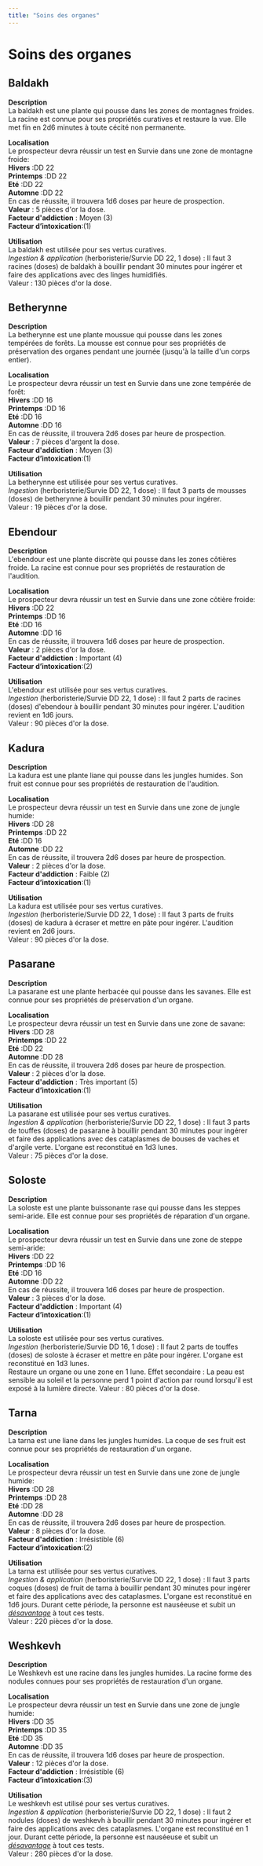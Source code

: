 ```yaml
---
title: "Soins des organes"
---
```

# Soins des organes

## Baldakh
**Description**  
La baldakh est une plante qui pousse dans les zones de montagnes froides. La racine est connue pour ses propriétés curatives et restaure la vue. Elle met fin en 2d6 minutes à toute cécité non permanente.

**Localisation**    
Le prospecteur devra réussir un test en Survie dans une zone de montagne froide:    
**Hivers** :DD 22  
**Printemps** :DD 22    
**Eté** :DD 22   
**Automne** :DD 22    
En cas de réussite, il trouvera 1d6 doses par heure de prospection.  
**Valeur** : 5 pièces d'or la dose.  
**Facteur d'addiction** : Moyen (3)  
**Facteur d’intoxication**:(1)  

**Utilisation**  
La baldakh est utilisée pour ses vertus curatives.  
*Ingestion & application* (herboristerie/Survie DD 22, 1 dose) : Il faut 3 racines (doses) de baldakh à bouillir pendant 30 minutes pour ingérer et faire des applications avec des linges humidifiés.   
Valeur : 130 pièces d'or la dose.   

## Betherynne
**Description**  
La betherynne est une plante moussue qui pousse dans les zones tempérées de forêts. La mousse est connue pour ses propriétés de préservation des organes pendant une journée (jusqu'à la taille d'un corps entier).

**Localisation**    
Le prospecteur devra réussir un test en Survie dans une zone tempérée de forêt:    
**Hivers** :DD 16  
**Printemps** :DD 16    
**Eté** :DD 16   
**Automne** :DD 16    
En cas de réussite, il trouvera 2d6 doses par heure de prospection.  
**Valeur** : 7 pièces d'argent la dose.  
**Facteur d'addiction** : Moyen (3)  
**Facteur d’intoxication**:(1)  

**Utilisation**  
La betherynne est utilisée pour ses vertus curatives.  
*Ingestion* (herboristerie/Survie DD 22, 1 dose) : Il faut 3 parts de mousses (doses) de betherynne à bouillir pendant 30 minutes pour ingérer.   
Valeur : 19 pièces d'or la dose.   

## Ebendour
**Description**  
L'ebendour est une plante discrète qui pousse dans les zones côtières froide. La racine est connue pour ses propriétés de restauration de l'audition.

**Localisation**    
Le prospecteur devra réussir un test en Survie dans une zone côtière froide:    
**Hivers** :DD 22  
**Printemps** :DD 16    
**Eté** :DD 16   
**Automne** :DD 16    
En cas de réussite, il trouvera 1d6 doses par heure de prospection.  
**Valeur** : 2 pièces d'or la dose.  
**Facteur d'addiction** : Important (4)  
**Facteur d’intoxication**:(2)  

**Utilisation**  
L'ebendour est utilisée pour ses vertus curatives.  
*Ingestion* (herboristerie/Survie DD 22, 1 dose) : Il faut 2 parts de racines (doses) d'ebendour à bouillir pendant 30 minutes pour ingérer. L'audition revient en 1d6 jours.   
Valeur : 90 pièces d'or la dose.   

## Kadura
**Description**  
La kadura est une plante liane qui pousse dans les jungles humides. Son fruit est connue pour ses propriétés de restauration de l'audition.

**Localisation**    
Le prospecteur devra réussir un test en Survie dans une zone de jungle humide:    
**Hivers** :DD 28  
**Printemps** :DD 22    
**Eté** :DD 16   
**Automne** :DD 22    
En cas de réussite, il trouvera 2d6 doses par heure de prospection.  
**Valeur** : 2 pièces d'or la dose.  
**Facteur d'addiction** : Faible (2)  
**Facteur d’intoxication**:(1)  

**Utilisation**  
La kadura est utilisée pour ses vertus curatives.  
*Ingestion* (herboristerie/Survie DD 22, 1 dose) : Il faut 3 parts de fruits (doses) de kadura à écraser et mettre en pâte pour ingérer. L'audition revient en 2d6 jours.   
Valeur : 90 pièces d'or la dose.   

## Pasarane
**Description**  
La pasarane est une plante herbacée qui pousse dans les savanes. Elle est connue pour ses propriétés de préservation d'un organe.

**Localisation**    
Le prospecteur devra réussir un test en Survie dans une zone de savane:    
**Hivers** :DD 28  
**Printemps** :DD 22    
**Eté** :DD 22   
**Automne** :DD 28    
En cas de réussite, il trouvera 2d6 doses par heure de prospection.  
**Valeur** : 2 pièces d'or la dose.  
**Facteur d'addiction** : Très important (5)  
**Facteur d’intoxication**:(1)  

**Utilisation**  
La pasarane est utilisée pour ses vertus curatives.  
*Ingestion & application* (herboristerie/Survie DD 22, 1 dose) : Il faut 3 parts de touffes (doses) de pasarane à bouillir pendant 30 minutes pour ingérer et faire des applications avec des cataplasmes de bouses de vaches et d'argile verte. L'organe est reconstitué en 1d3 lunes.   
Valeur : 75 pièces d'or la dose.   

## Soloste
**Description**  
La soloste est une plante buissonante rase qui pousse dans les steppes semi-aride. Elle est connue pour ses propriétés de réparation d'un organe.

**Localisation**    
Le prospecteur devra réussir un test en Survie dans une zone de steppe semi-aride:    
**Hivers** :DD 22  
**Printemps** :DD 16    
**Eté** :DD 16   
**Automne** :DD 22    
En cas de réussite, il trouvera 1d6 doses par heure de prospection.  
**Valeur** : 3 pièces d'or la dose.  
**Facteur d'addiction** : Important (4)  
**Facteur d’intoxication**:(1)  

**Utilisation**  
La soloste est utilisée pour ses vertus curatives.  
*Ingestion* (herboristerie/Survie DD 16, 1 dose) : Il faut 2 parts de touffes (doses) de soloste à écraser et mettre en pâte pour ingérer. L'organe est reconstitué en 1d3 lunes.   
Restaure un organe ou une zone en 1 lune. Effet secondaire : La peau est sensible au soleil et la personne perd 1 point d'action par round lorsqu'il est exposé à la lumière directe.
Valeur : 80 pièces d'or la dose.   

## Tarna
**Description**  
La tarna est une liane dans les jungles humides. La coque de ses fruit est connue pour ses propriétés de restauration d'un organe.

**Localisation**    
Le prospecteur devra réussir un test en Survie dans une zone de jungle humide:    
**Hivers** :DD 28  
**Printemps** :DD 28    
**Eté** :DD 28   
**Automne** :DD 28    
En cas de réussite, il trouvera 2d6 doses par heure de prospection.  
**Valeur** : 8 pièces d'or la dose.  
**Facteur d'addiction** : Irrésistible (6)  
**Facteur d’intoxication**:(2)  

**Utilisation**  
La tarna est utilisée pour ses vertus curatives.  
*Ingestion & application* (herboristerie/Survie DD 22, 1 dose) : Il faut 3 parts coques (doses) de fruit de tarna à bouillir pendant 30 minutes pour ingérer et faire des applications avec des cataplasmes. L'organe est reconstitué en 1d6 jours. Durant cette période, la personne est nauséeuse et subit un [_désavantage_](/utiliser-les-caracteristiques/#avantage-et-desavantage) à tout ces tests.   
Valeur : 220 pièces d'or la dose.   

## Weshkevh
**Description**  
Le Weshkevh est une racine dans les jungles humides. La racine forme des nodules connues pour ses propriétés de restauration d'un organe.

**Localisation**    
Le prospecteur devra réussir un test en Survie dans une zone de jungle humide:    
**Hivers** :DD 35  
**Printemps** :DD 35    
**Eté** :DD 35   
**Automne** :DD 35    
En cas de réussite, il trouvera 1d6 doses par heure de prospection.  
**Valeur** : 12 pièces d'or la dose.  
**Facteur d'addiction** : Irrésistible (6)  
**Facteur d’intoxication**:(3)  

**Utilisation**  
Le weshkevh est utilisé pour ses vertus curatives.  
*Ingestion & application* (herboristerie/Survie DD 22, 1 dose) : Il faut 2 nodules (doses) de weshkevh à bouillir pendant 30 minutes pour ingérer et faire des applications avec des cataplasmes. L'organe est reconstitué en 1 jour. Durant cette période, la personne est nauséeuse et subit un [_désavantage_](/utiliser-les-caracteristiques/#avantage-et-desavantage) à tout ces tests.   
Valeur : 280 pièces d'or la dose.   